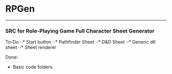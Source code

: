 # RPGen
***
### SRC for Role-Playing Game Full Character Sheet Generator

To-Do
⋅⋅* Start button
⋅⋅* Pathfinder Sheet
⋅⋅* D&D Sheet
⋅⋅* Generic d6 sheet
⋅⋅* Sheet renderer

Done:
* Basic code folders
